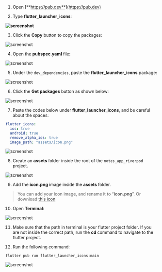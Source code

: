 1. Open [**https://pub.dev**](https://pub.dev)

2. Type **flutter_launcher_icons**:

**![screenshot](https://lh4.googleusercontent.com/0CJV39bWGrAkhlCUkkLRK4H6iM851fIrwUQtpYYlUQH8ZDC1kU6IfJivaB9xg49ABhGCABPF3AVe2918U0PFYtPoL9awW2hTNsxEsdpDskLtCWISnkkh879m80ja53NlEpdp8vYZ)**

3. Click the **Copy** button to copy the packages:

![screenshot](https://lh5.googleusercontent.com/tRPdaH7HmUG9T8mBdDV1oXVi5XGuOZd5843-MltdLeaAPyUAVw0bMrn5EGLiBvVrkP-VLEyz65nGojQmmMam9RH7UXNZlJHXli9kC8MxldYtHdQW1MM8o5xNXY-ZAtUEmRaY_QfW)

4. Open the **pubspec.yaml** file:

![screenshot](https://lh6.googleusercontent.com/kiVeYZHMaSW1yaGwJGKvReEwI25cnu0NL19zpH0IqHjxDOJV-pkMjENzC_cm7E-9nhxvr8SHS6fSdNv_tc_96UuQvJL71JcrymDJV1ZLmVY95ecilrcJEpT_4T2Hwv19bNvHcbhu)

5. Under the `dev_dependencies`, paste the **flutter_launcher_icons** package:

![screenshot](https://lh4.googleusercontent.com/gp6U35IU1R0Xvna7JX-swGylh5ezNoeqc5t6qlBDcjF1dZ8abNn8qmlQkcsEPAWfv2cuPpOgFPnS8jhTkAYKQT0m6qaEwjFLcdI7b32jnOj0OKWmaYJIQvXG9XnWObZQ2XR1zfJz)

6. Click the **Get packages** button as shown below:

![screenshot](https://lh4.googleusercontent.com/IIiMokXJN2A9PY8hxXEZUEmMYdw4jywXy-yPSAJz20oTJlsLw99p1wDy5V92MgGk2QQLbbb_z4PPELMBeahlC8HoDfWp-9I0hyT7TX1MMhMUWvsNR8Fq9u-f-PuQJloKZeE3Z3WU)

7. Paste the codes below under **flutter_launcher_icons**, and be careful about the spaces:

```yaml
flutter_icons:
  ios: true
  android: true
  remove_alpha_ios: true
  image_path: "assets/icon.png"
```

![screenshot](https://lh3.googleusercontent.com/EAVjfRI4jxmLUbuljMpXM7ySTfVy6RXErg-ieumuDs3rcHToXAh6Knb-tOw6DcWVgeqBqY5c3mpuRpyJ6uksmEy9O6nqPF7n3jxQoVWgc6qRi7XFSaQYxvgQDSRU8OTy971JNOjH)

8. Create an **assets** folder inside the root of the `notes_app_riverpod` project.

![screenshot](https://lh6.googleusercontent.com/Xrz0EdLpPRNaMmHsuywV03aFMkzEOczuYjSig33uK2olGUSCBvG6Ye_tOqicXU3Y3MqJaGj6S__SgNDDSzI-OXnzP8Nqbl-kBecb53PkWUuCChMsZeTlscgebEFq98Ah4QJZ1jm_)

9. Add the **icon.png** image inside the **assets** folder.

> You can add your icon image, and rename it to “**icon.png**”. Or download [this icon](https://github.com/Northwest-content/flutter_assets/blob/main/Module_9/note.png)

10. Open **Terminal**:

![screenshot](https://lh6.googleusercontent.com/10Nb2DMFMyhMUROEsbazMZPvGRgPY_GgeLYjdwUKvb6Dg66D2vYqbPy09I4GzOppPgC4OPzx_z9zUDTwThHf-FZmGRLrS5_xQptA91PvEhFXr-ODT9tE-H_RRxixAdqkbyUa9M23)

11. Make sure that the path in terminal is your flutter project folder. If you are not inside the correct path, run the **cd** command to navigate to the flutter project.

12. Run the following command:

```shell
flutter pub run flutter_launcher_icons:main
```

![screenshot](https://lh6.googleusercontent.com/TgWKv6xxwPugCNHusEJJnVAebKW4iGunKc0D9liK598M8RIztshPXyE1xj_FOBYzoP5niGNYq6mdrgJlclO633b8Z5C9R2gW5VmQ6zfH3xkURgwYvsK2Tg2WOyc42iM0KBT3bEwZ)
